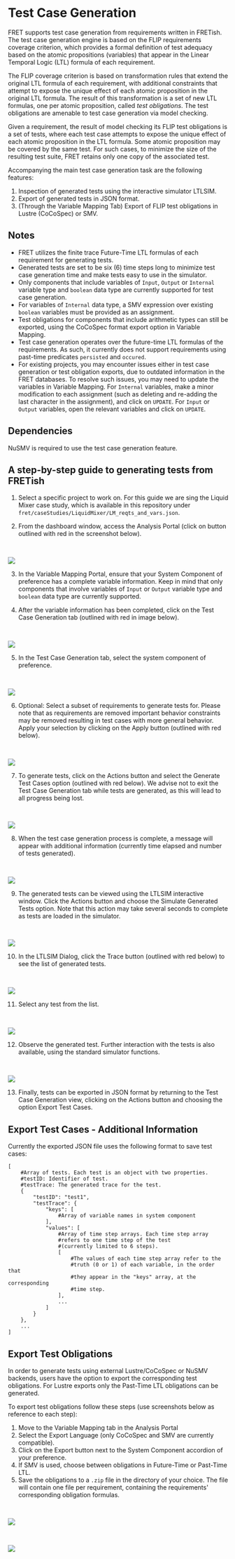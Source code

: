 # Test Case Generation

FRET supports test case generation from requirements written in FRETish. The test case generation engine is based on the FLIP requirements coverage criterion, which provides a formal definition of test adequacy based on the atomic propositions (variables) that appear in the Linear Temporal Logic (LTL) formula of each requirement.

The FLIP coverage criterion is based on transformation rules that extend the original LTL formula of each requirement, with additional constraints that attempt to expose the unique effect of each atomic proposition in the original LTL formula. The result of this transformation is a set of new LTL formulas, one per atomic proposition, called *test obligations*. The test obligations are amenable to test case generation via model checking.

Given a requirement, the result of model checking its FLIP test obligations is a set of tests, where each test case attempts to expose the unique effect of each atomic proposition in the LTL formula. Some atomic proposition may be covered by the same test. For such cases, to minimize the size of the resulting test suite, FRET retains only one copy of the associated test.

Accompanying the main test case generation task are the following features:

1. Inspection of generated tests using the interactive simulator LTLSIM.
2. Export of generated tests in JSON format.
3. (Through the Variable Mapping Tab) Export of FLIP test obligations in Lustre (CoCoSpec) or SMV.

## Notes

- FRET utilizes the finite trace Future-Time LTL formulas of each requirement for generating tests. 
- Generated tests are set to be six (6) time steps long to minimize test case generation time and make tests easy to use in the simulator.
- Only components that include variables of `Input`, `Output` or `Internal` variable type and `boolean` data type are currently supported for test case generation. 
- For variables of `Internal` data type, a SMV expression over existing `boolean` variables must be provided as an assignment. 
- Test obligations for components that include arithmetic types can still be exported, using the CoCoSpec format export option in Variable Mapping.
- Test case generation operates over the future-time LTL formulas of the requirements. As such, it currently does not support requirements using past-time predicates `persisted` and `occured`.
- For existing projects, you may encounter issues either in test case generation or test obligation exports, due to outdated information in the FRET databases. To resolve such issues, you may need to update the  variables in Variable Mapping. For `Internal` variables, make a minor modification to each assignment (such as deleting and re-adding the last character in the assignment), and click on `UPDATE`. For `Input` or `Output` variables, open the relevant variables and click on `UPDATE`.

## Dependencies

NuSMV is required to use the test case generation feature.

## A step-by-step guide to generating tests from FRETish

1. Select a specific project to work on. For this guide we are sing the Liquid Mixer case study, which is available in this repository under `fret/caseStudies/LiquidMixer/LM_reqts_and_vars.json`.

2. From the dashboard window, access the Analysis Portal (click on button outlined with red in the screenshot below).

&nbsp;&nbsp;&nbsp;&nbsp;

<img src="../screen_shots/TestCaseGen_AnalysisTab.png">

3. In the Variable Mapping Portal, ensure that your System Component of preference has a complete variable information. Keep in mind that only components that involve variables of `Input` or `Output` variable type and `boolean` data type are currently supported.

4. After the variable information has been completed, click on the Test Case Generation tab (outlined with red in image below).

&nbsp;&nbsp;&nbsp;&nbsp;

<img src="../screen_shots/TestCaseGen_VarMapComplete.png">


5. In the Test Case Generation tab, select the system component of preference.

&nbsp;&nbsp;&nbsp;&nbsp;

<img src="../screen_shots/TestCaseGen_SelectComponent.png">

6. Optional: Select a subset of requirements to generate tests for. Please note that as requirements are removed important behavior constraints may be removed resulting in test cases with more general behavior. Apply your selection by clicking on the Apply button (outlined with red below).

&nbsp;&nbsp;&nbsp;&nbsp;

<img src="../screen_shots/TestCaseGen_SelectReqs.png">

7. To generate tests, click on the Actions button and select the Generate Test Cases option (outlined with red below). We advise not to exit the Test Case Generation tab while tests are generated, as this will lead to all progress being lost.

&nbsp;&nbsp;&nbsp;&nbsp;

<img src="../screen_shots/TestCaseGen_GenTests.png">

8. When the test case generation process is complete, a message will appear with additional information (currently time elapsed and number of tests generated).

&nbsp;&nbsp;&nbsp;&nbsp;

<img src="../screen_shots/TestCaseGen_Success.png">

9. The generated tests can be viewed using the LTLSIM interactive window. Click the Actions button and choose the Simulate Generated Tests option. Note that this action may take several seconds to complete as tests are loaded in the simulator.

&nbsp;&nbsp;&nbsp;&nbsp;

<img src="../screen_shots/TestCaseGen_Simulate.png">

10. In the LTLSIM Dialog, click the Trace button (outlined with red below) to see the list of generated tests.

&nbsp;&nbsp;&nbsp;&nbsp;

<img src="../screen_shots/TestCaseGen_LTLSIM_Trace.png">

11. Select any test from the list.

&nbsp;&nbsp;&nbsp;&nbsp;

<img src="../screen_shots/TestCaseGen_LTLSIM_SelectTrace.png">

12. Observe the generated test. Further interaction with the tests is also available, using the standard simulator functions.

&nbsp;&nbsp;&nbsp;&nbsp;

<img src="../screen_shots/TestCaseGen_LTLSIM_ObserveTrace.png">

13. Finally, tests can be exported in JSON format by returning to the Test Case Generation view, clicking on the Actions button and choosing the option Export Test Cases.


## Export Test Cases - Additional Information

Currently the exported JSON file uses the following format to save test cases:

```
[
    #Array of tests. Each test is an object with two properties.
    #testID: Identifier of test.
    #testTrace: The generated trace for the test.
    {
        "testID": "test1",
        "testTrace": {
            "keys": [
                #Array of variable names in system component                
            ],
            "values": [
                #Array of time step arrays. Each time step array 
                #refers to one time step of the test 
                #(currently limited to 6 steps).                
                [
                    #The values of each time step array refer to the
                    #truth (0 or 1) of each variable, in the order that
                    #they appear in the "keys" array, at the corresponding
                    #time step.
                ],
                ...
            ]
        }
    },
    ...
]
```

## Export Test Obligations

In order to generate tests using external Lustre/CoCoSpec or NuSMV backends, users have the option to export the corresponding test obligations. For Lustre exports only the Past-Time LTL obligations can be generated.

To export test obligations follow these steps (use screenshots below as reference to each step):

1. Move to the Variable Mapping tab in the Analysis Portal
2. Select the Export Language (only CoCoSpec and SMV are currently compatible).
3. Click on the Export button next to the System Component accordion of your preference.
4. If SMV is used, choose between obligations in Future-Time or Past-Time LTL.
5. Save the obligations to a `.zip` file in the directory of your choice. The file will contain one file per requirement, containing the requirements' corresponding obligation formulas.

&nbsp;&nbsp;&nbsp;&nbsp;

<img src="../screen_shots/TestCaseGen_ExportTestObligations.png">

&nbsp;&nbsp;&nbsp;&nbsp;

<img src="../screen_shots/TestCaseGen_ExportTestObligation_Options.png">